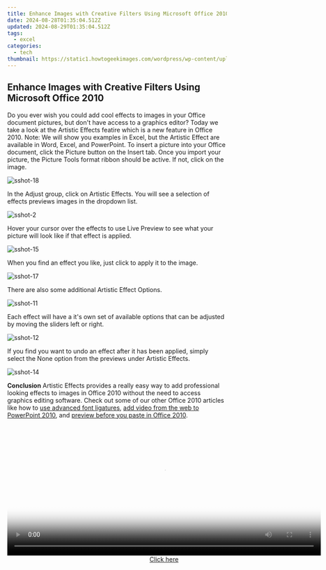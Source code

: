 ```yaml
---
title: Enhance Images with Creative Filters Using Microsoft Office 2010
date: 2024-08-28T01:35:04.512Z
updated: 2024-08-29T01:35:04.512Z
tags:
  - excel
categories:
  - tech
thumbnail: https://static1.howtogeekimages.com/wordpress/wp-content/uploads/2010/05/sshot330.png
---
```


## Enhance Images with Creative Filters Using Microsoft Office 2010

Do you ever wish you could add cool effects to images in your Office document pictures, but don't have access to a graphics editor? Today we take a look at the Artistic Effects featire which is a new feature in Office 2010\. Note: We will show you examples in Excel, but the Artistic Effect are available in Word, Excel, and PowerPoint. To insert a picture into your Office document, click the Picture button on the Insert tab. Once you import your picture, the Picture Tools format ribbon should be active. If not, click on the image. 

![sshot-18](https://static1.howtogeekimages.com/wordpress/wp-content/uploads/2010/05/sshot189.png) 

 In the Adjust group, click on Artistic Effects. You will see a selection of effects previews images in the dropdown list. 

![sshot-2](https://static1.howtogeekimages.com/wordpress/wp-content/uploads/2010/05/sshot230.png) 

 Hover your cursor over the effects to use Live Preview to see what your picture will look like if that effect is applied. 

![sshot-15](https://static1.howtogeekimages.com/wordpress/wp-content/uploads/2010/05/sshot1511.png) 

 When you find an effect you like, just click to apply it to the image. 

![sshot-17](https://static1.howtogeekimages.com/wordpress/wp-content/uploads/2010/05/sshot1710.png) 

 There are also some additional Artistic Effect Options. 

![sshot-11](https://static1.howtogeekimages.com/wordpress/wp-content/uploads/2010/05/sshot1116.png) 

 Each effect will have a it's own set of available options that can be adjusted by moving the sliders left or right. 

![sshot-12](https://static1.howtogeekimages.com/wordpress/wp-content/uploads/2010/05/sshot1217.png) 

 If you find you want to undo an effect after it has been applied, simply select the None option from the previews under Artistic Effects. 

![sshot-14](https://static1.howtogeekimages.com/wordpress/wp-content/uploads/2010/05/sshot1412.png) 

**Conclusion** Artistic Effects provides a really easy way to add professional looking effects to images in Office 2010 without the need to access graphics editing software. Check out some of our other Office 2010 articles like how to [use advanced font ligatures](https://location-social.techidaily.com/how-to-pause-life360-location-sharing-for-honor-magic-5-drfone-by-drfone-virtual-android/), [add video from the web to PowerPoint 2010](https://youtube-web.techidaily.com/n-2024-free-youtube-end-screen-templates-plushow-tos/), and [preview before you paste in Office 2010](https://video-screen-grab.techidaily.com/decoding-the-new-apeaksoft-screenscape-expert-analysis/).

<ins class="adsbygoogle"
     style="display:block"
     data-ad-format="autorelaxed"
     data-ad-client="ca-pub-7571918770474297"
     data-ad-slot="1223367746"></ins>



<ins class="adsbygoogle"
     style="display:block"
     data-ad-client="ca-pub-7571918770474297"
     data-ad-slot="8358498916"
     data-ad-format="auto"
     data-full-width-responsive="true"></ins>



<!-- affiliate ads begin -->
<span id="1993652">
					<video width="720" height="300" style="cursor:pointer"
           poster="//a.impactradius-go.com/display-clicktoplayimage/1993652.jpeg"
           onclick="if(!this.playClicked){this.play();this.setAttribute('controls',true);this.playClicked=true;}">
	   <source src="//a.impactradius-go.com/display-ad/22993-1993652">
	   <img src="//a.impactradius-go.com/display-clicktoplayimage/1993652.jpeg" style="border: none; height: 100%; width: 100%; object-fit: contain">
	</video>
	<div style="width:720px;text-align:center"><a href="javascript:window.open(decodeURIComponent('https%3A%2F%2Fhomestyler.sjv.io%2Fc%2F5597632%2F1993652%2F22993'), '_blank');void(0);">Click here</a></div>
</span>
<img height="0" width="0" src="https://imp.pxf.io/i/5597632/1993652/22993" style="position:absolute;visibility:hidden;" border="0" />
<!-- affiliate ads end -->
